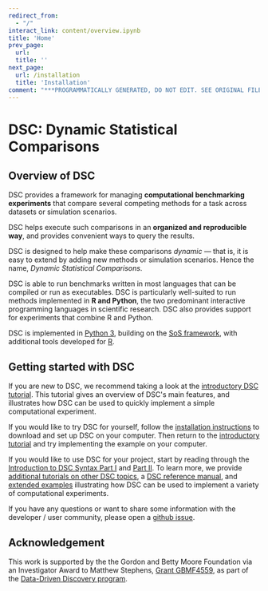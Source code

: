```yaml
---
redirect_from:
  - "/"
interact_link: content/overview.ipynb
title: 'Home'
prev_page:
  url: 
  title: ''
next_page:
  url: /installation
  title: 'Installation'
comment: "***PROGRAMMATICALLY GENERATED, DO NOT EDIT. SEE ORIGINAL FILES IN /content***"
---
```


# DSC: Dynamic Statistical Comparisons

## Overview of DSC

DSC provides a framework for managing **computational benchmarking experiments** that compare several competing methods for a task across datasets or simulation scenarios. 

DSC helps execute such comparisons in an **organized and reproducible way**, and provides convenient ways to query the results.

DSC is designed to help make these comparisons *dynamic* — that is, it is easy to extend by adding new methods or simulation scenarios. Hence the name, *Dynamic Statistical Comparisons*.

DSC is able to run benchmarks written in most languages that can be compiled or run as executables.  DSC is particularly well-suited to run methods implemented in **R and Python**, the two predominant interactive programming languages in scientific research. DSC also provides support for experiments that combine R and Python.

DSC is implemented in [Python 3](http://python.org), building on the [SoS framework](https://github.com/vatlab/SoS), with additional tools developed for [R](https://www.r-project.org).

## Getting started with DSC

If you are new to DSC, we recommend taking a look at the [introductory DSC tutorial](tutorials/Intro_DSC.html). This tutorial  gives an overview of DSC's main features, and illustrates how DSC can be used to quickly implement a simple computational experiment.

If you would like to try DSC for yourself, follow the [installation instructions](installation.html) to download and set up DSC on your computer. Then return to the [introductory tutorial](tutorials/Intro_DSC.html) and try implementing the example on your computer.

If you would like to use DSC for your project, start by reading through the [Introduction to DSC Syntax Part I](tutorials/Intro_Syntax_I.html) and [Part II](tutorials/Intro_Syntax_II.html). To learn more, we provide [additional tutorials on other DSC topics](tutorials.html), a [DSC reference manual](reference.html), and [extended examples](examples.html) illustrating how DSC can be used to implement a variety of computational experiments.

If you have any questions or want to share some information with the developer / user community, please open a [github issue](https://github.com/stephenslab/dsc/issues).

## Acknowledgement

This work is supported by the the Gordon and Betty Moore Foundation via an Investigator Award to Matthew Stephens, [Grant GBMF4559](https://www.moore.org/grants/list/GBMF4559), as part of the [Data-Driven Discovery program](https://www.moore.org/programs/science/data-driven-discovery).
